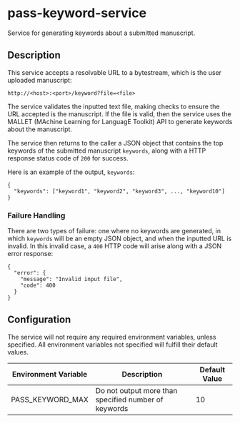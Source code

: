 # pass-keyword-service
Service for generating keywords about a submitted manuscript. 


## Description
This service accepts a resolvable URL to a bytestream, which is the user uploaded manuscript:

`http://<host>:<port>/keyword?file=<file>`

The service validates the inputted text file, making checks to ensure the URL accepted is the manuscript. If the file is valid, then the service uses the MALLET (MAchine Learning for LanguagE Toolkit) API to generate keywords about the manuscript. 

The service then returns to the caller a JSON object that contains the top keywords of the submitted manuscript `keywords`, along with a HTTP response status code of `200` for success.

Here is an example of the output, `keywords`:

```
{
  "keywords": ["keyword1", "keyword2", "keyword3", ..., "keyword10"]
}
```

### Failure Handling
There are two types of failure: one where no keywords are generated, in which `keywords` will be an empty JSON object, and when the inputted URL is invalid. In this invalid case, a `400` HTTP code will arise along with a JSON error response:

```
{
  "error": {
    "message": "Invalid input file",
    "code": 400
  }
}
```

## Configuration
The service will not require any required environment variables, unless specified. All environment variables not specified will fulfill their default values. 

| Environment Variable  		| Description  		| Default Value |
| ------------- | ------------- | ------------- |
| PASS_KEYWORD_MAX | Do not output more than specified number of keywords | 10 |
